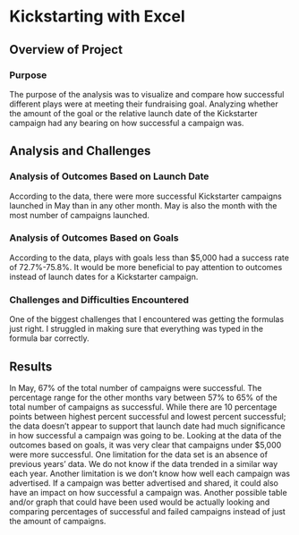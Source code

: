 # Kickstarting with Excel

## Overview of Project

### Purpose

The purpose of the analysis was to visualize and compare how successful different plays were at meeting their fundraising goal. Analyzing whether the amount of the goal or the relative launch date of the Kickstarter campaign had any bearing on how successful a campaign was.

## Analysis and Challenges

### Analysis of Outcomes Based on Launch Date

According to the data, there were more successful Kickstarter campaigns launched in May than in any other month. May is also the month with the most number of campaigns launched. 

### Analysis of Outcomes Based on Goals

According to the data, plays with goals less than $5,000 had a success rate of 72.7%-75.8%. It would be more beneficial to pay attention to outcomes instead of launch dates for a Kickstarter campaign.

### Challenges and Difficulties Encountered

One of the biggest challenges that I encountered was getting the formulas just right. I struggled in making sure that everything was typed in the formula bar correctly. 

## Results

In May, 67% of the total number of campaigns were successful. The percentage range for the other months vary between 57% to 65% of the total number of campaigns as successful. While there are 10 percentage points between highest percent successful and lowest percent successful; the data doesn’t appear to support that launch date had much significance in how successful a campaign was going to be.
Looking at the data of the outcomes based on goals, it was very clear that campaigns under $5,000 were more successful. 
One limitation for the data set is an absence of previous years’ data. We do not know if the data trended in a similar way each year. Another limitation is we don’t know how well each campaign was advertised. If a campaign was better advertised and shared, it could also have an impact on how successful a campaign was.
Another possible table and/or graph that could have been used would be actually looking and comparing percentages of successful and failed campaigns instead of just the amount of campaigns.

